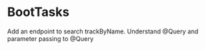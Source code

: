 # BootTasks
Add an endpoint to search trackByName. Understand @Query and parameter passing to @Query
